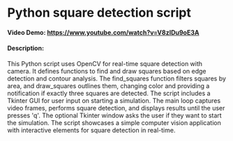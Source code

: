# Python square detection script
#### Video Demo: https://www.youtube.com/watch?v=V8zIDu9oE3A
#### Description: 
This Python script uses OpenCV for real-time square detection with camera. 
It defines functions to find and draw squares based on edge detection and contour analysis. The find_squares function filters squares by area, and draw_squares outlines them, changing color and providing a notification if exactly three squares are detected. The script includes a Tkinter GUI for user input on starting a simulation.
The main loop captures video frames, performs square detection, and displays results until the user presses 'q'. The optional Tkinter window asks the user if they want to start the simulation. The script showcases a simple computer vision application with interactive elements for square detection in real-time.
